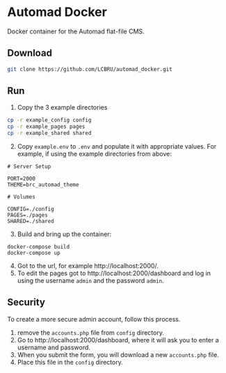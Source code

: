 # Automad Docker

Docker container for the Automad flat-file CMS.

## Download

```bash
git clone https://github.com/LCBRU/automad_docker.git
```
## Run

1. Copy the 3 example directories

```bash
cp -r example_config config
cp -r example_pages pages
cp -r example_shared shared
```

2. Copy `example.env` to `.env` and populate it with appropriate values.  For
example, if using the example directories from above:

```
# Server Setup

PORT=2000
THEME=brc_automad_theme

# Volumes

CONFIG=./config
PAGES=./pages
SHARED=./shared

```

3. Build and bring up the container:

```
docker-compose build
docker-compose up
```

4. Got to the url, for example http://localhost:2000/.
5. To edit the pages got to http://localhost:2000/dashboard and log in
using the username `admin` and the password `admin`.

## Security

To create a more secure admin account, follow this process.

1. remove the `accounts.php` file from `config` directory.
2. Go to http://localhost:2000/dashboard, where it will ask you to enter a username and password.
3. When you submit the form, you will download a new `accounts.php` file.
4. Place this file in the `config` directory.
